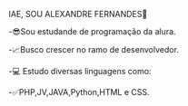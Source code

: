 IAE, SOU ALEXANDRE FERNANDES👋

-😎Sou estudande de programação da alura.

-📈Busco crescer no ramo de desenvolvedor.

-💻 Estudo diversas linguagens como:

-✅PHP,JV,JAVA,Python,HTML e CSS.
